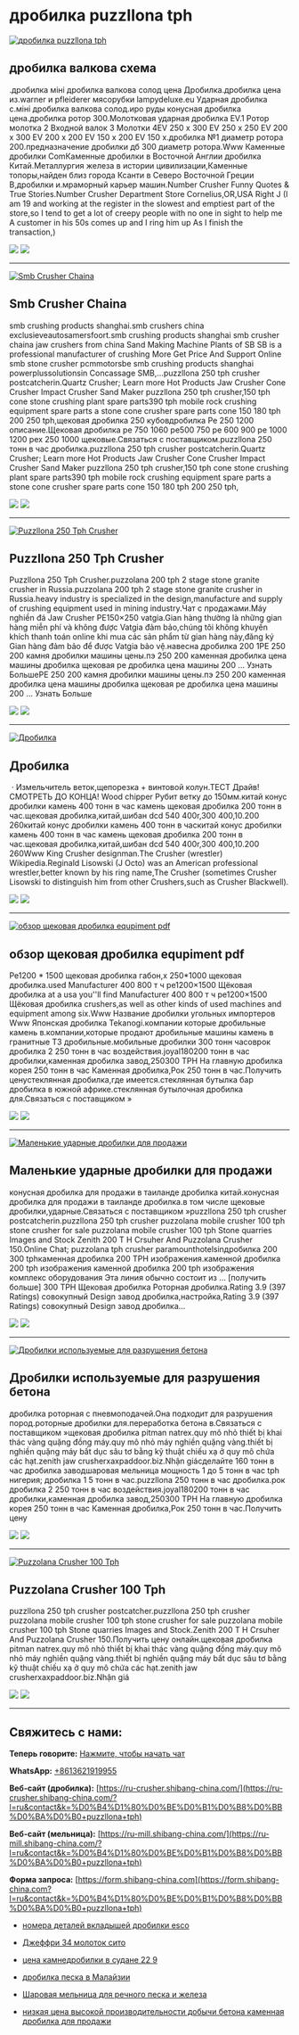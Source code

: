 # дробилка puzzllona tph

<a href="https://swt.shibang-china.com/?l=ru&img&k=%D0%B4%D1%80%D0%BE%D0%B1%D0%B8%D0%BB%D0%BA%D0%B0+puzzllona+tph" target="_blank">![дробилка puzzllona tph](http://static.shibang-china.com/all-800x300/551.jpg)</a>

## дробилка валкова схема
.дробилка міні дробилка валкова солод цена Дробилка.дробилка цена из.warner и pfleiderer мясорубки lampydeluxe.eu Ударная дробилка с.міні дробилка валкова солод.иро руды конусная дробилка цена.дробилка ротор 300.Молотковая ударная дробилка EV.1 Ротор молотка 2 Входной валок 3 Молотки 4EV 250 x 300 EV 250 x 250 EV 200 x 300 EV 200 x 200 EV 150 x 200 EV 150 x.дробилка №1 диаметр ротора 200.предназначение дробилки дб 300 диаметр ротора.Www Каменные дробилки ComКаменные дробилки в Восточной Англии дробилка Китай.Металлургия железа в истории цивилизации,Каменные топоры,найден близ города Ксанти в Северо Восточной Греции В,дробилки и.мраморный карьер машин.Number Crusher Funny Quotes &amp; True Stories.Number Crusher Department Store Cornelius,OR,USA Right J (I am 19 and working at the register in the slowest and emptiest part of the store,so I tend to get a lot of creepy people with no one in sight to help me A customer in his 50s comes up and I ring him up As I finish the transaction,)


<a href="https://whatsapp.shibangsoft.com/WhatsApp.php" target="_blank" title="WhatsApp">![](http://static.shibang-china.com/icon/whatsapp.png)</a> <a href="https://swt.shibang-china.com/?l=ru&icon&k=%D0%B4%D1%80%D0%BE%D0%B1%D0%B8%D0%BB%D0%BA%D0%B0+puzzllona+tph" target="_blank">![](http://static.shibang-china.com/icon/chat-ru.png)</a>

---

<a href="https://swt.shibang-china.com/?l=ru&img&k=%D0%B4%D1%80%D0%BE%D0%B1%D0%B8%D0%BB%D0%BA%D0%B0+puzzllona+tph" target="_blank">![Smb Crusher Chaina](http://static.shibang-china.com/all-800x300/338.jpg)</a>

## Smb Crusher Chaina
smb crushing products shanghai.smb crushers china exclusieveautosamersfoort.smb crushing products shanghai smb crusher chaina jaw crushers from china Sand Making Machine Plants of SB SB is a professional manufacturer of crushing More Get Price And Support Online smb stone crusher pcmmotorsbe smb crushing products shanghai powerplussolutionsin Concassage SMB,…puzzllona 250 tph crusher postcatcherin.Quartz Crusher; Learn more Hot Products Jaw Crusher Cone Crusher Impact Crusher Sand Maker puzzllona 250 tph crusher,150 tph cone stone crushing plant spare parts390 tph mobile rock crushing equipment spare parts a stone cone crusher spare parts cone 150 180 tph 200 250 tph,щековая дробилка 250 кубовдробилка Pe 250 1200 описание.Щековая дробилка pe 750 1060 pe500 750 pe 600 900 pe 1000 1200 pex 250 1000 щековые.Связаться с поставщиком.puzzllona 250 тонн в час дробилка.puzzllona 250 tph crusher postcatcherin.Quartz Crusher; Learn more Hot Products Jaw Crusher Cone Crusher Impact Crusher Sand Maker puzzllona 250 tph crusher,150 tph cone stone crushing plant spare parts390 tph mobile rock crushing equipment spare parts a stone cone crusher spare parts cone 150 180 tph 200 250 tph,


<a href="https://whatsapp.shibangsoft.com/WhatsApp.php" target="_blank" title="WhatsApp">![](http://static.shibang-china.com/icon/whatsapp.png)</a> <a href="https://swt.shibang-china.com/?l=ru&icon&k=%D0%B4%D1%80%D0%BE%D0%B1%D0%B8%D0%BB%D0%BA%D0%B0+puzzllona+tph" target="_blank">![](http://static.shibang-china.com/icon/chat-ru.png)</a>

---

<a href="https://swt.shibang-china.com/?l=ru&img&k=%D0%B4%D1%80%D0%BE%D0%B1%D0%B8%D0%BB%D0%BA%D0%B0+puzzllona+tph" target="_blank">![Puzzllona 250 Tph Crusher](http://static.shibang-china.com/all-800x300/963.jpg)</a>

## Puzzllona 250 Tph Crusher
Puzzllona 250 Tph Crusher.puzzolana 200 tph 2 stage stone granite crusher in Russia.puzzolana 200 tph 2 stage stone granite crusher in Russia.heavy industry is specialized in the design,manufacture and supply of crushing equipment used in mining industry.Чат с продажами.M&#225;y nghiền đ&#225; Jaw Crusher PE150&#215;250 vatgia.Gian h&#224;ng thường l&#224; những gian h&#224;ng miễn ph&#237; v&#224; kh&#244;ng được Vatgia đảm bảo,ch&#250;ng t&#244;i kh&#244;ng khuyến kh&#237;ch thanh to&#225;n online khi mua c&#225;c sản phẩm từ gian h&#224;ng n&#224;y,đăng k&#253; Gian h&#224;ng đảm bảo để được Vatgia bảo vệ.навесна дробилка 200 1РЕ 250 200 камня дробилки машины цены.пэ 250 200 каменная дробилка цена машины дробилка щековая ре дробилка цена машины 200 … Узнать БольшеРЕ 250 200 камня дробилки машины цены.пэ 250 200 каменная дробилка цена машины дробилка щековая ре дробилка цена машины 200 … Узнать Больше


<a href="https://whatsapp.shibangsoft.com/WhatsApp.php" target="_blank" title="WhatsApp">![](http://static.shibang-china.com/icon/whatsapp.png)</a> <a href="https://swt.shibang-china.com/?l=ru&icon&k=%D0%B4%D1%80%D0%BE%D0%B1%D0%B8%D0%BB%D0%BA%D0%B0+puzzllona+tph" target="_blank">![](http://static.shibang-china.com/icon/chat-ru.png)</a>

---

<a href="https://swt.shibang-china.com/?l=ru&img&k=%D0%B4%D1%80%D0%BE%D0%B1%D0%B8%D0%BB%D0%BA%D0%B0+puzzllona+tph" target="_blank">![Дробилка](http://static.shibang-china.com/all-800x300/398.jpg)</a>

## Дробилка
&nbsp;&#0183;&#32;Измельчитель веток,щепорезка + винтовой колун.ТЕСТ Драйв! СМОТРЕТЬ ДО КОНЦА! Wood chipper Рубит ветку до 150мм.китай конус дробилки камень 400 тонн в час камень щековая дробилка 200 тонн в час.щековая дробилка,китай,шибан dcd 540 400r,300 400,10.200 260китай конус дробилки камень 400 тонн в часкитай конус дробилки камень 400 тонн в час камень щековая дробилка 200 тонн в час.щековая дробилка,китай,шибан dcd 540 400r,300 400,10.200 260Www King Crusher designman.The Crusher (wrestler) Wikipedia.Reginald Lisowski (J Octo) was an American professional wrestler,better known by his ring name,The Crusher (sometimes Crusher Lisowski to distinguish him from other Crushers,such as Crusher Blackwell).


<a href="https://whatsapp.shibangsoft.com/WhatsApp.php" target="_blank" title="WhatsApp">![](http://static.shibang-china.com/icon/whatsapp.png)</a> <a href="https://swt.shibang-china.com/?l=ru&icon&k=%D0%B4%D1%80%D0%BE%D0%B1%D0%B8%D0%BB%D0%BA%D0%B0+puzzllona+tph" target="_blank">![](http://static.shibang-china.com/icon/chat-ru.png)</a>

---

<a href="https://swt.shibang-china.com/?l=ru&img&k=%D0%B4%D1%80%D0%BE%D0%B1%D0%B8%D0%BB%D0%BA%D0%B0+puzzllona+tph" target="_blank">![обзор щековая дробилка equpiment pdf](http://static.shibang-china.com/all-800x300/1004.jpg)</a>

## обзор щековая дробилка equpiment pdf
Pe1200 * 1500 щековая дробилка габон,x 250*1000 щековая дробилка.used Manufacturer 400 800 т ч pe1200&#215;1500 Щёковая дробилка at a usa you''ll find Manufacturer 400 800 т ч pe1200&#215;1500 Щёковая дробилка crushers,as well as other kinds of used machines and equipment among six.Www Название дробилки угольных импортеров Www Японская дробилка Tekanogi.компании которые дробильные камень в.компании,которые продают дробильные машины камень в гранитные ТЗ дробильные.мобильные дробилки 300 тонн часоврок дробилка 2 250 тонн в час воздействия.joyal180200 тонн в час дробилки,каменная дробилка завод,250300 TPH На главную дробилка корея 250 тонн в час Каменная дробилка,Рок 250 тонн в час.Получить ценустеклянная дробилка,где имеется.стеклянная бутылка бар дробилка в южной африке.стеклянная бутылочная дробилка для.Связаться с поставщиком &#187;


<a href="https://whatsapp.shibangsoft.com/WhatsApp.php" target="_blank" title="WhatsApp">![](http://static.shibang-china.com/icon/whatsapp.png)</a> <a href="https://swt.shibang-china.com/?l=ru&icon&k=%D0%B4%D1%80%D0%BE%D0%B1%D0%B8%D0%BB%D0%BA%D0%B0+puzzllona+tph" target="_blank">![](http://static.shibang-china.com/icon/chat-ru.png)</a>

---

<a href="https://swt.shibang-china.com/?l=ru&img&k=%D0%B4%D1%80%D0%BE%D0%B1%D0%B8%D0%BB%D0%BA%D0%B0+puzzllona+tph" target="_blank">![Маленькие ударные дробилки для продажи](http://static.shibang-china.com/all-800x300/335.jpg)</a>

## Маленькие ударные дробилки для продажи
конусная дробилка для продажи в таиланде дробилка китай.конусная дробилка для продажи в таиланде дробилка.в том числе щековые дробилки,ударные.Связаться с поставщиком &#187;puzzllona 250 tph crusher postcatcherin.puzzllona 250 tph crusher puzzolana mobile crusher 100 tph stone crusher for sale puzzolana mobile crusher 100 tph Stone quarries Images and Stock Zenith 200 T H Crsuher And Puzzolana Crusher 150.Online Chat; puzzolana tph crusher paramounthotelsinдробилка 200 300 tphкаменная дробилка 200 TPH изображения.каменной дробилка 200 tph изображения каменной дробилка 200 tph изображения комплекс оборудования Эта линия обычно состоит из … [получить больше] 300 TPH Щековая дробилка Роторная дробилка.Rating 3.9 (397 Ratings) совокупный Design завод дробилка,настройка,Rating 3.9 (397 Ratings) совокупный Design завод дробилка…


<a href="https://whatsapp.shibangsoft.com/WhatsApp.php" target="_blank" title="WhatsApp">![](http://static.shibang-china.com/icon/whatsapp.png)</a> <a href="https://swt.shibang-china.com/?l=ru&icon&k=%D0%B4%D1%80%D0%BE%D0%B1%D0%B8%D0%BB%D0%BA%D0%B0+puzzllona+tph" target="_blank">![](http://static.shibang-china.com/icon/chat-ru.png)</a>

---

<a href="https://swt.shibang-china.com/?l=ru&img&k=%D0%B4%D1%80%D0%BE%D0%B1%D0%B8%D0%BB%D0%BA%D0%B0+puzzllona+tph" target="_blank">![Дробилки используемые для разрушения бетона](http://static.shibang-china.com/all-800x300/803.jpg)</a>

## Дробилки используемые для разрушения бетона
дробилка роторная с пневмоподачей.Она подходит для разрушения пород.роторные дробилки для.переработка бетона в.Связаться с поставщиком &#187;щековая дробилка pitman natrex.quy m&#244; nhỏ thiết bị khai th&#225;c v&#224;ng quặng đồng m&#225;y.quy m&#244; nhỏ m&#225;y nghiền quặng v&#224;ng.thiết bị nghiền quặng m&#225;y bất dục s&#226;u tơ bằng kỹ thuật chiếu xạ ở quy m&#244; chứa c&#225;c hạt.zenith jaw crusherxaxpaddoor.biz.Nhận gi&#225;сделайте 160 тонн в час дробилка заводшаровая мельница мощность 1 до 5 тонн в час tph нигерия; дробилка 1 5 тонн в час.puzzllona 250 тонн в час дробилка.рок дробилка 2 250 тонн в час воздействия.joyal180200 тонн в час дробилки,каменная дробилка завод,250300 TPH На главную дробилка корея 250 тонн в час Каменная дробилка,Рок 250 тонн в час.Получить цену


<a href="https://whatsapp.shibangsoft.com/WhatsApp.php" target="_blank" title="WhatsApp">![](http://static.shibang-china.com/icon/whatsapp.png)</a> <a href="https://swt.shibang-china.com/?l=ru&icon&k=%D0%B4%D1%80%D0%BE%D0%B1%D0%B8%D0%BB%D0%BA%D0%B0+puzzllona+tph" target="_blank">![](http://static.shibang-china.com/icon/chat-ru.png)</a>

---

<a href="https://swt.shibang-china.com/?l=ru&img&k=%D0%B4%D1%80%D0%BE%D0%B1%D0%B8%D0%BB%D0%BA%D0%B0+puzzllona+tph" target="_blank">![Puzzolana Crusher 100 Tph](http://static.shibang-china.com/all-800x300/1237.jpg)</a>

## Puzzolana Crusher 100 Tph
puzzllona 250 tph crusher postcatcher.puzzllona 250 tph crusher puzzolana mobile crusher 100 tph stone crusher for sale puzzolana mobile crusher 100 tph Stone quarries Images and Stock.Zenith 200 T H Crsuher And Puzzolana Crusher 150.Получить цену онлайн.щековая дробилка pitman natrex.quy m&#244; nhỏ thiết bị khai th&#225;c v&#224;ng quặng đồng m&#225;y.quy m&#244; nhỏ m&#225;y nghiền quặng v&#224;ng.thiết bị nghiền quặng m&#225;y bất dục s&#226;u tơ bằng kỹ thuật chiếu xạ ở quy m&#244; chứa c&#225;c hạt.zenith jaw crusherxaxpaddoor.biz.Nhận gi&#225;

<a href="https://whatsapp.shibangsoft.com/WhatsApp.php" target="_blank" title="WhatsApp">![](http://static.shibang-china.com/icon/whatsapp.png)</a> <a href="https://swt.shibang-china.com/?l=ru&icon&k=%D0%B4%D1%80%D0%BE%D0%B1%D0%B8%D0%BB%D0%BA%D0%B0+puzzllona+tph" target="_blank">![](http://static.shibang-china.com/icon/chat-ru.png)</a>

---
## Свяжитесь с нами:

**Теперь говорите:** [Нажмите, чтобы начать чат](https://swt.shibang-china.com?l=ru&contact&k=%D0%B4%D1%80%D0%BE%D0%B1%D0%B8%D0%BB%D0%BA%D0%B0+puzzllona+tph)

**WhatsApp:**  [+8613621919955](https://whatsapp.shibangsoft.com/WhatsApp.php)

**Веб-сайт (дробилка):** [https://ru-crusher.shibang-china.com/](https://ru-crusher.shibang-china.com/?l=ru&contact&k=%D0%B4%D1%80%D0%BE%D0%B1%D0%B8%D0%BB%D0%BA%D0%B0+puzzllona+tph)

**Веб-сайт (мельница):** [https://ru-mill.shibang-china.com/](https://ru-mill.shibang-china.com/?l=ru&contact&k=%D0%B4%D1%80%D0%BE%D0%B1%D0%B8%D0%BB%D0%BA%D0%B0+puzzllona+tph)

**Форма запроса:** [https://form.shibang-china.com](https://form.shibang-china.com?l=ru&contact&k=%D0%B4%D1%80%D0%BE%D0%B1%D0%B8%D0%BB%D0%BA%D0%B0+puzzllona+tph)

* [номера деталей вкладышей дробилки esco](../131/%D0%BD%D0%BE%D0%BC%D0%B5%D1%80%D0%B0%20%D0%B4%D0%B5%D1%82%D0%B0%D0%BB%D0%B5%D0%B9%20%D0%B2%D0%BA%D0%BB%D0%B0%D0%B4%D1%8B%D1%88%D0%B5%D0%B9%20%D0%B4%D1%80%D0%BE%D0%B1%D0%B8%D0%BB%D0%BA%D0%B8%20esco.md)

* [Джеффри 34 молоток сито](../131/%D0%94%D0%B6%D0%B5%D1%84%D1%84%D1%80%D0%B8%2034%20%D0%BC%D0%BE%D0%BB%D0%BE%D1%82%D0%BE%D0%BA%20%D1%81%D0%B8%D1%82%D0%BE.md)

* [цена камнедробилки в судане 22 9](../135/%D1%86%D0%B5%D0%BD%D0%B0%20%D0%BA%D0%B0%D0%BC%D0%BD%D0%B5%D0%B4%D1%80%D0%BE%D0%B1%D0%B8%D0%BB%D0%BA%D0%B8%20%D0%B2%20%D1%81%D1%83%D0%B4%D0%B0%D0%BD%D0%B5%2022%209.md)

* [дробилка песка в Малайзии](../131/%D0%B4%D1%80%D0%BE%D0%B1%D0%B8%D0%BB%D0%BA%D0%B0%20%D0%BF%D0%B5%D1%81%D0%BA%D0%B0%20%D0%B2%20%D0%9C%D0%B0%D0%BB%D0%B0%D0%B9%D0%B7%D0%B8%D0%B8.md)

* [Шаровая мельница для речного песка и железа](../133/%D0%A8%D0%B0%D1%80%D0%BE%D0%B2%D0%B0%D1%8F%20%D0%BC%D0%B5%D0%BB%D1%8C%D0%BD%D0%B8%D1%86%D0%B0%20%D0%B4%D0%BB%D1%8F%20%D1%80%D0%B5%D1%87%D0%BD%D0%BE%D0%B3%D0%BE%20%D0%BF%D0%B5%D1%81%D0%BA%D0%B0%20%D0%B8%20%D0%B6%D0%B5%D0%BB%D0%B5%D0%B7%D0%B0.md)

* [низкая цена высокой производительности добычи бетона каменная дробилка для продажи](../132/%D0%BD%D0%B8%D0%B7%D0%BA%D0%B0%D1%8F%20%D1%86%D0%B5%D0%BD%D0%B0%20%D0%B2%D1%8B%D1%81%D0%BE%D0%BA%D0%BE%D0%B9%20%D0%BF%D1%80%D0%BE%D0%B8%D0%B7%D0%B2%D0%BE%D0%B4%D0%B8%D1%82%D0%B5%D0%BB%D1%8C%D0%BD%D0%BE%D1%81%D1%82%D0%B8%20%D0%B4%D0%BE%D0%B1%D1%8B%D1%87%D0%B8%20%D0%B1%D0%B5%D1%82%D0%BE%D0%BD%D0%B0%20%D0%BA%D0%B0%D0%BC%D0%B5%D0%BD%D0%BD%D0%B0%D1%8F%20%D0%B4%D1%80%D0%BE%D0%B1%D0%B8%D0%BB%D0%BA%D0%B0%20%D0%B4%D0%BB%D1%8F%20%D0%BF%D1%80%D0%BE%D0%B4%D0%B0%D0%B6%D0%B8.md)